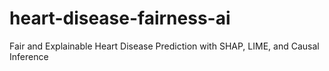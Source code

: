 # heart-disease-fairness-ai
Fair and Explainable Heart Disease Prediction with SHAP, LIME, and Causal Inference
